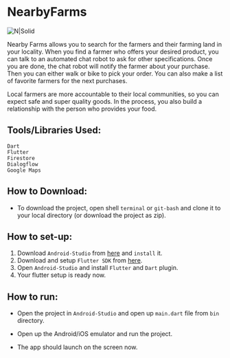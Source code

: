 # NearbyFarms

![N|Solid](https://i.ibb.co/DDrJsYF/gallery.jpg)

Nearby Farms allows you to search for the farmers and their farming land in your locality. When you find a farmer who offers your desired product, you can talk to an automated chat robot to ask for other specifications. Once you are done, the chat robot will notify the farmer about your purchase. Then you can either walk or bike to pick your order. You can also make a list of favorite farmers for the next purchases.

Local farmers are more accountable to their local communities, so you can expect safe and super quality goods. In the process, you also build a relationship with the person who provides your food.


## Tools/Libraries Used:
```
Dart
Flutter
Firestore
Dialogflow
Google Maps
```

## How to Download:
* To download the project, open shell ```terminal``` or ```git-bash``` and clone it to your local directory (or download the project as zip).


## How to set-up:
1. Download ```Android-Studio``` from [here](https://developer.android.com/studio) and ```install``` it.
2. Download and setup ```Flutter SDK``` from [here](https://flutter.dev/docs/get-started/install).
3. Open ```Android-Studio``` and install ```Flutter``` and ```Dart``` plugin.
4. Your flutter setup is ready now.

## How to run:
* Open the project in ```Android-Studio``` and open up ```main.dart``` file from ```bin``` directory.

* Open up the Android/iOS emulator and run the project.
* The app should launch on the screen now.

